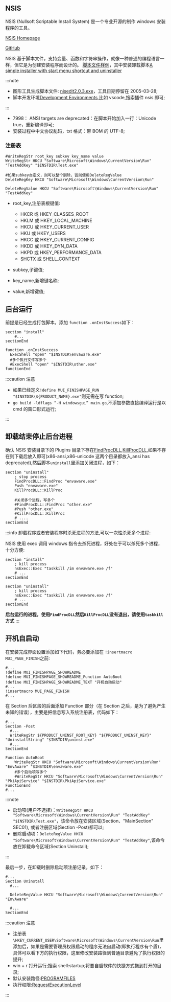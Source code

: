 ## NSIS

NSIS (Nullsoft Scriptable Install System) 是一个专业开源的制作 windows 安装程序的工具。

[NSIS Homepage](https://nsis.sourceforge.io/Main_Page)

[GitHub](https://github.com/kichik/nsis)

NSIS 基于脚本文件，支持变量、函数和字符串操作，就像一种普通的编程语言一样，但它是为创建安装程序而设计的。
[脚本文件样例](https://nsis.sourceforge.io/Category:Code_Examples)，其中安装卸载脚本[A simple installer with start menu shortcut and uninstaller](https://nsis.sourceforge.io/A_simple_installer_with_start_menu_shortcut_and_uninstaller)

:::note

- 图形工具生成脚本文件: [nisedit2.0.3.exe](https://sourceforge.net/projects/hmne/files/HM%20NIS%20Edit/2.0.3/)，工具日期停留在 2005-03-28;
- 脚本开发环境[Development Environments](https://nsis.sourceforge.io/Category:Development_Environments),比如 vscode,搜索插件 nsis 即可;

:::

- 7998： ANSI targets are deprecated：在脚本开始加入一行：Unicode true，重新编译即可;
- 安装过程中中文协议乱码，txt 格式：带 BOM 的 UTF-8;

### 注册表

```log
#WriteRegStr root_key subkey key_name value
WriteRegStr HKCU "Software\Microsoft\Windows\CurrentVersion\Run" "TestAddKey" "$INSTDIR\Test.exe"

#如果subkey自定义，则可以整个删除，否则使用DeleteRegValue
DeleteRegKey HKCU "Software\Microsoft\Windows\CurrentVersion\Run"

DeleteRegValue HKCU "Software\Microsoft\Windows\CurrentVersion\Run" "TestAddKey"
```

- root_key,注册表根键值:

  - HKCR 或 HKEY_CLASSES_ROOT
  - HKLM 或 HKEY_LOCAL_MACHINE
  - HKCU 或 HKEY_CURRENT_USER
  - HKU 或 HKEY_USERS
  - HKCC 或 HKEY_CURRENT_CONFIG
  - HKDD 或 HKEY_DYN_DATA
  - HKPD 或 HKEY_PERFORMANCE_DATA
  - SHCTX 或 SHELL_CONTEXT

- subkey,子键值;
- key_name,新增键名称;
- value,新增键值;

## 后台运行

前提是已经生成打包脚本。添加 `function .onInstSuccess`如下：

```log
section "install"
	#...
sectionEnd

function .onInstSuccess
  ExecShell "open" "$INSTDIR\envaware.exe"
  #多个执行文件写多个
  #ExecShell "open" "$INSTDIR\other.exe"
functionEnd
```

:::caution 注意

- 如果已经定义`!define MUI_FINISHPAGE_RUN "$INSTDIR\${PRODUCT_NAME}.exe"`则无需在写 function;
- `go build -ldflags “-H windowsgui” main.go`,不添加参数直接编译运行是以 cmd 的窗口形式运行;

:::

## 卸载结束停止后台进程

确认 NSIS 安装目录下的 Plugins 目录下存在[FindProcDLL](https://nsis.sourceforge.io/FindProcDLL_plug-in),[KillProcDLL](https://nsis.sourceforge.io/KillProcDLL_plug-in),如果不存在则下载后放入即可(x86-ansi,x86-unicode 这两个目录都放入,ansi has deprecated),然后脚本`uninstall`里添加关闭进程，如下：

```log
section "uninstall"
	; stop process
	FindProcDLL::FindProc "envaware.exe"
	Push "envaware.exe"
	KillProcDLL::KillProc

    #关闭多个进程，写多个
	#FindProcDLL::FindProc "other.exe"
	#Push "other.exe"
	#KillProcDLL::KillProc
	# ....
sectionEnd
```

:::info
卸载程序或者安装程序时杀死进程的方法,可以一次性杀死多个进程:

NSIS 使用 exec 调用 windows 指令去杀死进程，好处在于可以杀死多个进程，十分方便:

```log
section "install"
    ; kill process
	nsExec::Exec "taskkill /im envaware.exe /f"
	# ...
sectionEnd

section "uninstall"
	; kill process
	nsExec::Exec "taskkill /im envaware.exe /f"
	# ...
sectionEnd
```

**后台运行的进程，使用`FindProcDLL`然后`KillProcDLL`没有退出，请使用`taskkill`方式**
:::

## 开机自启动

在安装完成界面设置添加如下代码，务必要添加在 `!insertmacro MUI_PAGE_FINISH`之前:

```log
#...
!define MUI_FINISHPAGE_SHOWREADME
!define MUI_FINISHPAGE_SHOWREADME_Function AutoBoot
!define MUI_FINISHPAGE_SHOWREADME_TEXT "开机自动启动"
#...
!insertmacro MUI_PAGE_FINISH
#...
```

在 Section 后区段的后面添加 Function 部分（在 Section 之后，是为了避免产生未知的错误），主要是把信息写入系统注册表，代码如下：

```log
#...
Section -Post
  #...
  WriteRegStr ${PRODUCT_UNINST_ROOT_KEY} "${PRODUCT_UNINST_KEY}" "UninstallString" "$INSTDIR\uninst.exe"
  #...
SectionEnd

Function AutoBoot
    WriteRegStr HKCU "Software\Microsoft\Windows\CurrentVersion\Run" "EnvAware" "$INSTDIR\envaware.exe"
    #多个启动项写多个
    #WriteRegStr HKCU "Software\Microsoft\Windows\CurrentVersion\Run" "PkiApiService" "$INSTDIR\PkiApiService.exe"
FunctionEnd
#...
```

:::note

- 启动项(用户不选择)：`WriteRegStr HKCU "Software\Microsoft\Windows\CurrentVersion\Run" "TestAddKey" "$INSTDIR\Test.exe"`，该命令放在安装区域(Section、"MainSection" SEC01), 或者注册区域(Section -Post)都可以;
- 删除启动项：`DeleteRegValue HKCU "Software\Microsoft\Windows\CurrentVersion\Run" "TestAddKey"`,该命令放在卸载命令区域(Section Uninstall);

:::

最后一步，在卸载时删除启动项注册记录，如下：

```log
#...
Section Uninstall
  #...

  DeleteRegValue HKCU "Software\Microsoft\Windows\CurrentVersion\Run" "EnvAware"

  #...
SectionEnd
```

:::caution 注意

- 注册表`\HKEY_CURRENT_USER\Software\Microsoft\Windows\CurrentVersion\Run`里添加后，如果是需要管理员权限启动的程序无法自启动(即执行程序有个盾)，具体可以看下方的执行权限，这里修改安装路径到普通目录避免了执行权限的提升;
- win + r 打开运行;搜索 shell:startup;将要自启软件的快捷方式拖到打开的目录;
- 默认安装路径:[PROGRAMFILES](https://nsis.sourceforge.io/Reference/$PROGRAMFILES)
- 执行权限:[RequestExecutionLevel](https://nsis.sourceforge.io/Reference/RequestExecutionLevel#:~:text=The%20value%20is%20embedded%20in%20the%20installer%20and,to%20prompt%20the%20user%20to%20verify%20privilege%20escalation.)

:::

